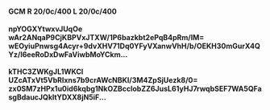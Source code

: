 #### GCM R 20/0c/400 L 20/0c/400
**npYOGXYtwxvJUqOe**<br/>**wAr2ANqaP9CjKBPVxJTXW/1P6bazkbt2ePqB4pRm/lM=**<br/>**wEOyiuPnwsg4Acyr+9dvXHV71Dq0YFyVXanwVhH/b/OEKH30mGurX4QYz/l6eeRoDxDwFaViwbMoYCkm...**<br/><br/>
**kTHC3ZWKgJL1WKCl**<br/>**UZcATxVt5VbRIxns7b9crAWcNBKI/3M4ZpSjUezk8/0=**<br/>**zx0SM7zHPx1u0id6kqbg1NkOZBcclobZZ6JusL61yHJ7rwqbSEF7WA5QFasgBdaucJQkltYDXX8jN5iF...**
